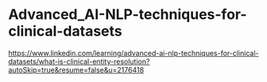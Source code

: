 # Advanced_AI-NLP-techniques-for-clinical-datasets

https://www.linkedin.com/learning/advanced-ai-nlp-techniques-for-clinical-datasets/what-is-clinical-entity-resolution?autoSkip=true&resume=false&u=2176418
